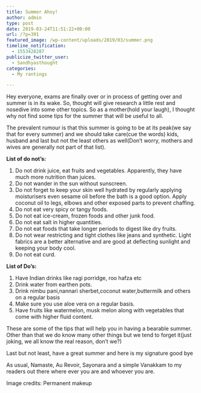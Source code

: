 ```yaml
---
title: Summer Ahoy!
author: admin
type: post
date: 2019-03-24T11:51:22+00:00
url: /?p=391
featured_image: /wp-content/uploads/2019/03/summer.png
timeline_notification:
  - 1553428287
publicize_twitter_user:
  - Sandhyasthought
categories:
  - My rantings

---
```

Hey everyone, exams are finally over or in process of getting over and summer is in its wake. So, thought will give research a little rest and nosedive into some other topics. So as a mother(hold your laugh), I thought why not find some tips for the summer that will be useful to all.

The prevalent rumour is that this summer is going to be at its peak(we say that for every summer) and we should take care(cue the words) kids, husband and last but not the least others as well(Don&#8217;t worry, mothers and wives are generally not part of that list).

**List of do not&#8217;s:**

  1. Do not drink juice, eat fruits and vegetables. Apparently, they have much more nutrition than juices.
  2. Do not wander in the sun without sunscreen.
  3. Do not forget to keep your skin well hydrated by regularly applying moisturisers even sesame oil before the bath is a good option. Apply coconut oil to legs, elbows and other exposed parts to prevent chaffing.
  4. Do not eat very spicy or tangy foods.
  5. Do not eat ice-cream, frozen foods and other junk food.
  6. Do not eat salt in higher quantities.
  7. Do not eat foods that take longer periods to digest like dry fruits.
  8. Do not wear restricting and tight clothes like jeans and synthetic. Light fabrics are a better alternative and are good at deflecting sunlight and keeping your body cool.
  9. Do not eat curd.

**List of Do&#8217;s:**

  1. Have Indian drinks like ragi porridge, roo hafza etc
  2. Drink water from earthen pots.
  3. Drink nimbu pani,nannari sherbet,coconut water,buttermilk and others on a regular basis
  4. Make sure you use aloe vera on a regular basis.
  5. Have fruits like watermelon, musk melon along with vegetables that come with higher fluid content.

These are some of the tips that will help you in having a bearable summer. Other than that we do know many other things but we tend to forget it(just joking, we all know the real reason, don&#8217;t we?)

Last but not least, have a great summer and here is my signature good bye

As usual, Namaste, Au Revoir, Sayonara and a simple Vanakkam to my readers out there where ever you are and whoever you are.

Image credits: Permanent makeup